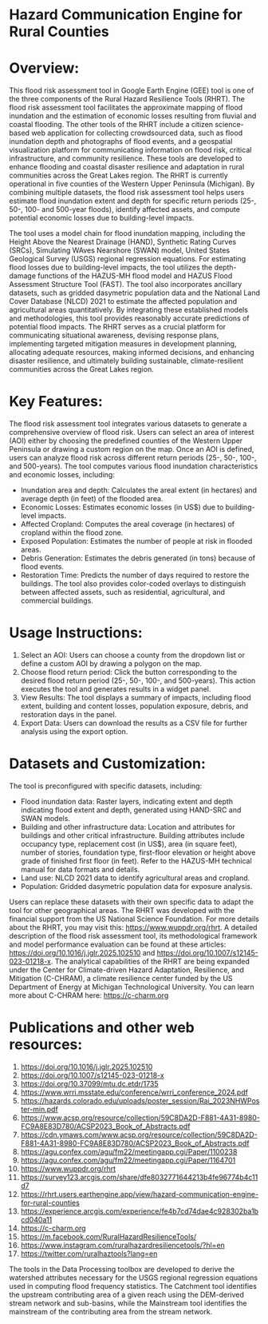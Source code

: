 # Hazard Communication Engine for Rural Counties

# Overview:
This flood risk assessment tool in Google Earth Engine (GEE) tool is one of the three components of the Rural Hazard Resilience Tools (RHRT). The flood risk assessment tool facilitates the approximate mapping of flood inundation and the estimation of economic losses resulting from fluvial and coastal flooding. The other tools of the RHRT include a citizen science-based web application for collecting crowdsourced data, such as flood inundation depth and photographs of flood events, and a geospatial visualization platform for communicating information on flood risk, critical infrastructure, and community resilience. These tools are developed to enhance flooding and coastal disaster resilience and adaptation in rural communities across the Great Lakes region. The RHRT is currently operational in five counties of the Western Upper Peninsula (Michigan). By combining multiple datasets, the flood risk assessment tool helps users estimate flood inundation extent and depth for specific return periods (25-, 50-, 100- and 500-year floods), identify affected assets, and compute potential economic losses due to building-level impacts.


The tool uses a model chain for flood inundation mapping, including the Height Above the Nearest Drainage (HAND), Synthetic Rating Curves (SRCs), Simulating WAves Nearshore (SWAN) model, United States Geological Survey (USGS) regional regression equations. For estimating flood losses due to building-level impacts, the tool utilizes the depth-damage functions of the HAZUS-MH flood model and HAZUS Flood Assessment Structure Tool (FAST). The tool also incorporates ancillary datasets, such as gridded dasymetric population data and the National Land Cover Database (NLCD) 2021 to estimate the affected population and agricultural areas quantitatively. By integrating these established models and methodologies, this tool provides reasonably accurate predictions of potential flood impacts. The RHRT serves as a crucial platform for communicating situational awareness, devising response plans, implementing targeted mitigation measures in development planning, allocating adequate resources, making informed decisions, and enhancing disaster resilience, and ultimately building sustainable, climate-resilient communities across the Great Lakes region.


# Key Features: 
The flood risk assessment tool integrates various datasets to generate a comprehensive overview of flood risk. Users can select an area of interest (AOI) either by choosing the predefined counties of the Western Upper Peninsula or drawing a custom region on the map. Once an AOI is defined, users can analyze flood risk across different return periods (25-, 50-, 100-, and 500-years). The tool computes various flood inundation characteristics and economic losses, including:
  - Inundation area and depth: Calculates the areal extent (in hectares) and average depth (in feet) of the flooded area.
  - Economic Losses: Estimates economic losses (in US$) due to building-level impacts.
  - Affected Cropland: Computes the areal coverage (in hectares) of cropland within the flood zone.
  - Exposed Population: Estimates the number of people at risk in flooded areas.
  - Debris Generation: Estimates the debris generated (in tons) because of flood events.
  - Restoration Time: Predicts the number of days required to restore the buildings.
The tool also provides color-coded overlays to distinguish between affected assets, such as residential, agricultural, and commercial buildings.


# Usage Instructions:
  1. Select an AOI: Users can choose a county from the dropdown list or define a custom AOI by drawing a polygon on the map.
  2. Choose flood return period: Click the button corresponding to the desired flood return period (25-, 50-, 100-, and 500-years). This action executes the tool and generates results in a widget panel.
  3. View Results: The tool displays a summary of impacts, including flood extent, building and content losses, population exposure, debris, and restoration days in the panel.
  4. Export Data: Users can download the results as a CSV file for further analysis using the export option.

# Datasets and Customization:
The tool is preconfigured with specific datasets, including:
  - Flood inundation data: Raster layers, indicating extent and depth indicating flood extent and depth, generated using HAND-SRC and SWAN models.
  - Building and other infrastructure data: Location and attributes for buildings and other critical infrastructure. Building attributes include occupancy type, replacement cost (in US$), area (in square feet), number of stories, foundation type, first-floor elevation       or height above grade of finished first floor (in feet). Refer to the HAZUS-MH technical manual for data formats and details.
  - Land use: NLCD 2021 data to identify agricultural areas and cropland.
  - Population: Gridded dasymetric population data for exposure analysis.


Users can replace these datasets with their own specific data to adapt the tool for other geographical areas. 
The RHRT was developed with the financial support from the US National Science Foundation. For more details about the RHRT, you may visit this: https://www.wuppdr.org/rhrt. A detailed description of the flood risk assessment tool, its methodological framework and model performance evaluation can be found at these articles: https://doi.org/10.1016/j.jglr.2025.102510 and https://doi.org/10.1007/s12145-023-01218-x. The analytical capabilities of the RHRT are being expanded under the Center for Climate-driven Hazard Adaptation, Resilience, and Mitigation (C-CHRAM), a climate resilience center funded by the US Department of Energy at Michigan Technological University. You can learn more about C-CHRAM here: https://c-charm.org

# Publications and other web resources:

  1. https://doi.org/10.1016/j.jglr.2025.102510
  2. https://doi.org/10.1007/s12145-023-01218-x
  3. https://doi.org/10.37099/mtu.dc.etdr/1735
  4. https://www.wrri.msstate.edu/conference/wrri_conference_2024.pdf
  5. https://hazards.colorado.edu/uploads/poster_session/Rai_2023NHWPoster-min.pdf
  6. https://www.acsp.org/resource/collection/59C8DA2D-F881-4A31-8980-FC9A8E83D780/ACSP2023_Book_of_Abstracts.pdf
  7. https://cdn.ymaws.com/www.acsp.org/resource/collection/59C8DA2D-F881-4A31-8980-FC9A8E83D780/ACSP2023_Book_of_Abstracts.pdf
  8. https://agu.confex.com/agu/fm22/meetingapp.cgi/Paper/1100238
  9. https://agu.confex.com/agu/fm22/meetingapp.cgi/Paper/1164701
  10. https://www.wuppdr.org/rhrt
  11. https://survey123.arcgis.com/share/dfe8032771644213b4fe96774b4c11d7
  12. https://rhrt.users.earthengine.app/view/hazard-communication-engine-for-rural-counties
  13. https://experience.arcgis.com/experience/fe4b7cd74dae4c928302ba1bcd040a11
  14. https://c-charm.org
  15. https://m.facebook.com/RuralHazardResilienceTools/
  16. https://www.instagram.com/ruralhazardresiliencetools/?hl=en
  17. https://twitter.com/ruralhaztools?lang=en

The tools in the Data Processing toolbox are developed to derive the watershed attributes necessary for the USGS regional regression equations used in computing flood frequency statistics. The Catchment tool identifies the upstream contributing area of a given reach using the DEM-derived stream network and sub-basins, while the Mainstream tool identifies the mainstream of the contributing area from the stream network.







